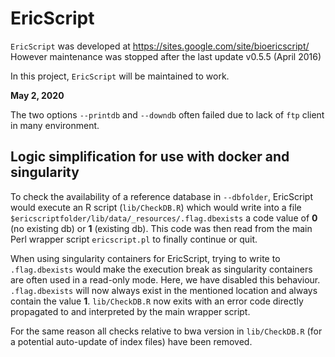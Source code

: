 # EricScript

`EricScript` was developed at
https://sites.google.com/site/bioericscript/
However maintenance was stopped after the last update v0.5.5 (April 2016)

In this project, `EricScript` will be maintained to work.


<b>May 2, 2020</b><br />

The two options `--printdb` and `--downdb` often failed due to lack of `ftp` client in many environment.

## Logic simplification for use with docker and singularity

To check the availability of a reference database in `--dbfolder`, EricScript
would execute an R script (`lib/CheckDB.R`) which would write into a file
`$ericscriptfolder/lib/data/_resources/.flag.dbexists` a code value of **0**
(no existing db) or **1** (existing db). This code was then read from the main
Perl wrapper script `ericscript.pl` to finally continue or quit.

When using singularity containers for EricScript, trying to write to `.flag.dbexists`
would make the execution break as singularity containers are often used in a
read-only mode. Here, we have disabled this behaviour. `.flag.dbexists` will
now always exist in the mentioned location and always contain the value **1**.
`lib/CheckDB.R` now exits with an error code directly propagated to and interpreted
by the main wrapper script.

For the same reason all checks relative to bwa version in `lib/CheckDB.R` (for a
potential auto-update of index files) have been removed.
